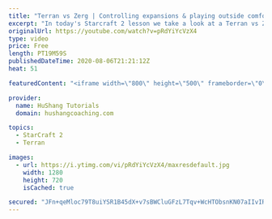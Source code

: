 ```yaml
---
title: "Terran vs Zerg | Controlling expansions & playing outside comfort zone"
excerpt: "In today's Starcraft 2 lesson we take a look at a Terran vs Zerg match where the focus is on controlling zergs expansions and limiting their map control. This type of play-style is a bit outside my comfort zone & I recommend taking some time to do this on occasion. Push your boundaries and play styles"
originalUrl: https://youtube.com/watch?v=pRdYiYcVzX4
type: video
price: Free
length: PT19M59S
publishedDateTime: 2020-08-06T21:21:12Z
heat: 51

featuredContent: "<iframe width=\"800\" height=\"500\" frameborder=\"0\" src=\"https://www.youtube.com/embed/pRdYiYcVzX4\" allow=\"accelerometer; autoplay; encrypted-media; gyroscope; picture-in-picture\" allowfullscreen></iframe>"

provider:
  name: HuShang Tutorials
  domain: hushangcoaching.com

topics:
  - StarCraft 2
  - Terran

images:
  - url: https://i.ytimg.com/vi/pRdYiYcVzX4/maxresdefault.jpg
    width: 1280
    height: 720
    isCached: true

secured: "JFn+qeMloc79T8uiYSR1B45dX+v7sBWCluGFzL7Tqv+WcHTObsnKN07aIIvIRWmmHpBAezpPs5/XZ9FbzB9r7a96olbqDqPJI0vQGP+5e3yV7okf7tGh/yLq4AJx7ETJ42vDgZ9CS2mhZWmqX1g9Zu2CSfLKd9zQdz0siZOo6/9IIHaMtQ3l9hgoSf6d96EYneh3MWYZVGihRd0qSj3tloqV4KPQmT6XZsSMfR+TPFhttqYxARHT2OxyrJ7W4vmk5husyEaD3kQiX7/ydd8LBB4DpB9Tm8KqOQTf2zw/OzRmF2UrnhCWHMdOTeWNIS4YtUiDUBt0PgKt/0GgdcvUigum27G2n9zO4qZToOF8BwV4lfA7sxjdtxQfO0Z1UBvd+wkdlk/rkTBHMGkGvY74c1h47a/jkpP4X2cUm/OLYCg=;m/mipFYSFZaXrhN6LUnmQQ=="
---
```


